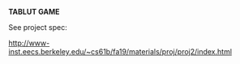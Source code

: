 **TABLUT GAME**



See project spec:

http://www-inst.eecs.berkeley.edu/~cs61b/fa19/materials/proj/proj2/index.html
